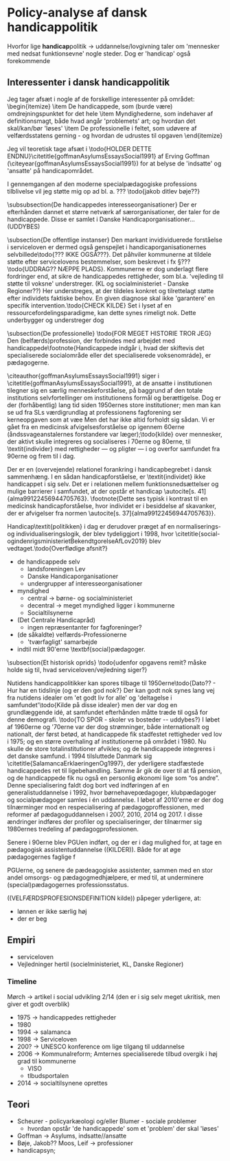# Policy-analyse af dansk handicappolitik

Hvorfor lige **handicap**politik -> uddannelse/lovgivning taler om 'mennesker med nedsat funktionsevne' nogle steder.
Dog er 'handicap' også forekommende

## Interessenter i dansk handicappolitik
Jeg tager afsæt i nogle af de forskellige interessenter på området:
\begin{itemize}
  \item
    De handicappede, som (burde være) omdrejningspunktet for det hele
  \item
    Myndighederne, som indehaver af definitionsmagt, både hvad angår 'problemets' art; og hvordan det skal/kan/bør 'løses'
  \item
    De professionelle i feltet, som udøvere af velfærdsstatens gerning - og hvordan de udrustes til opgaven
\end{itemize}

Jeg vil teoretisk tage afsæt i \todo{HOLDER DETTE ENDNU}\citetitle{goffmanAsylumsEssaysSocial1991} af Erving Goffman (\citeyear{goffmanAsylumsEssaysSocial1991}) for at belyse de 'indsatte' og 'ansatte' på handicapområdet.

I gennemgangen af den moderne specialpædagogiske professions tilblivelse vil jeg støtte mig op ad bl. a. ??? \todo{jakob ditlev bøje??}

\subsubsection{De handicappedes interesseorganisationer}
Der er efterhånden dannet et større netværk af særorganisationer, der taler for de handicappede.
Disse er samlet i Danske Handicaporganisationer... (UDDYBES)

\subsection{De offentlige instanser}
Den markant invidividuerede forståelse i serviceloven er dermed også genspejlet i handicaporganisationernes selvbillede\todo{??? IKKE OGSÅ???}.
Det påhviler kommunerne at tildele støtte efter servicelovens bestemmelser, som beskrevet i fx §???\todo{UDDRAG?? NÆPPE PLADS}.
Kommunerne er dog underlagt flere fordringer end, at sikre de handicappedes rettigheder, som bl.a. 'vejleding til støtte til voksne' understreger. (KL og socialministeriet - Danske Regioner??)
Her understreges, at der tildeles konkret og tilrettelagt støtte efter individets faktiske behov.
En given diagnose skal ikke 'garantere' en specifik intervention.\todo{CHECK KILDE}
Set i lyset af en ressourcefordelingsparadigme, kan dette synes rimeligt nok. Dette underbygger og understreger dog 

\subsection{De professionelle}
\todo{FOR MEGET HISTORIE TROR JEG} Den (belfærds)profession, der forbindes med arbejdet med handicappede\footnote{Handicappede indgår i, hvad der skiftevis det specialiserede socialområde eller det specialiserede voksenomráde}, er pædagogerne.

\citeauthor{goffmanAsylumsEssaysSocial1991} siger i \citetitle{goffmanAsylumsEssaysSocial1991}, at de ansatte  i institutionen tilegner sig en særlig menneskeforståelse, på baggrund af den totale institutions selvfortellinger om institutionens formål og berættigelse.
Dog er der (forhåbentlig) lang tid siden 1950ernes store institutioner; men man kan se ud fra SLs værdigrundlag at professionens fagforening ser kerneopgaven som at væe
Men det har ikke altid forholdt sig sådan.
Vi er gået fra en medicinsk afvigelsesforståelse op igennem 60erne (åndssvageanstalernes forstandere var læger);\todo{kilde} over mennesker, der aktivt skulle integreres og socialiseres i 70erne og 80erne, til \textit{individer} med rettigheder — og pligter — i og overfor samfundet fra 90erne og frem til i dag.

Der er en (overvejende) relationel forankring i handicapbegrebet i dansk sammenhæng.
I en sådan handicapforståelse, er \textit{individet} ikke handicappet i sig selv. Det er i relationen mellem funktionsnedsættelser og mulige barrierer i samfundet,  at der opstår et handicap \autocite[s. 41]{alma99122456944705763}.
\footnote{Dette ses typisk i kontrast til en medicinsk handicapforståelse, hvor individet er i besiddelse af skavanker, der er afvigelser fra normen \autocite[s. 37]{alma99122456944705763}}.

Handicap\textit{politikken} i dag er derudover præget af en normaliserings- og individualiseringslogik, der blev tydeliggjort i 1998, hvor \citetitle{social-ogindenrigsministerietBekendtgorelseAfLov2019} blev vedtaget.\todo{Overflødige afsnit?}

- de handicappede selv
    - landsforeningen Lev
    - Danske Handicaporganisationer
    - undergrupper af interesseorganisationer
- myndighed
    - central -> børne- og socialministeriet
    - decentral -> meget myndighed ligger i kommunerne
    - Socialtilsynerne
- (Det Centrale Handicapråd)
    - ingen repræsentanter for fagforeninger?
- (de såkaldte) velfærds-Professionerne
    - 'tværfagligt' samarbejde
 - indtil midt 90'erne \textbf{social}pædagoger.
 
\subsection{Et historisk oprids}
\todo{udenfor opgavens remit? måske holde sig til, hvad serviceloven/vejledning siger?}

Nutidens handicappolitikker kan spores tilbage til 1950erne\todo{Dato?? - Hur har en tidslinje (og er den god nok?}
Der kan godt nok synes lang vej fra nutidens idealer om 'et godt liv for alle' og 'deltagelse i samfundet'\todo{Kilde på disse idealer} men der var dog en grundlæggende idé, at samfundet efterhånden måtte træde til også for denne demografi.
\todo{TO SPOR - skoler vs bosteder -- uddybes?}
I løbet af 1960erne og '70erne var der dog strømninger, både internationalt og nationalt, der først betød, at handicappede fik stadfestet rettigheder ved lov i 1975; og en større overhaling af institutionerne på området i 1980.
Nu skulle de store totalinstitutioner afvikles; og de handicappede integreres i det danske samfund. 
i 1994 tilsluttede Danmark sig \citetitle{SalamancaErklaeringenOg1997}, der yderligere stadfæstede handicappedes ret til ligebehandling. Samme år gik de over til at få pension, og de handicappede fik nu også en personlig økonomi lige som “os andre”.
Denne specialisering faldt dog bort ved indføringen af en generalistuddannelse i 1992, hvor børnehavepœdagoger, klubpædagoger og socialpædagoger samles i én uddannelse.
I løbet af 2010'erne er der dog tilnærminger mod en respecialisering af pædagogproffessionen, med reformer af pædagoguddannelsen i 2007, 2010, 2014 og 2017.
I disse ændringer indføres der profiler og specialiseringer, der tilnærmer sig 1980ernes tredeling af pædagogprofessionen.

Senere i 90erne blev PGUen indført, og der er i dag mulighed for, at tage en pædagogisk assistentuddannelse ((KILDER)).
Både for at øge pædagogernes faglige f

PGUerne, og senere de pædeagogiske assistenter, sammen med en stor andel omsorgs- og pædagogmedhjælpere, er med til, at underminere (special)pædagogernes professionsstatus.

((VELFÆRDSPROFESIONSDEFINITION kilde)) påpeger yderligere, at:
- lønnen er ikke særlig høj
- der er beg


## Empiri
- serviceloven
 - Vejledninger hertil (socielministeriet, KL, Danske Regioner)

### Timeline
 Mørch -> artikel i social udvikling 2/14 (den er i sig selv meget ukritisk, men giver et godt overblik)
 - 1975 -> handicappedes rettigheder
 - 1980
 - 1994 -> salamanca
 - 1998 -> Serviceloven
 - 200? -> UNESCO konference om lige tilgang til uddannelse
 - 2006 -> Kommunalreform; Amternes specialiserede tilbud overgik i høj grad til kommunerne
    - VISO
    - tlbudsportalen
 - 2014 -> socialtilsynene oprettes

## Teori

- Scheurer - policyarkæologi og/eller Blumer - sociale problemer
    - hvordan opstår 'de handicappede' som et 'problem' der skal 'løses'
- Goffman -> Asylums, indsatte//ansatte
- Bøje, Jakob?? Moos, Leif -> professioner
- handicapsyn; 
